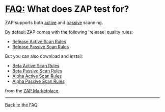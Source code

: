 # [FAQ:](FAQtoplevel) What does ZAP test for?

ZAP supports both [active](https://github.com/zaproxy/zaproxy/wiki/HelpStartConceptsAscan) and [passive](https://github.com/zaproxy/zaproxy/wiki/HelpStartConceptsPscan) scanning.

By default ZAP comes with the following 'release' quality rules:

  * [Release Active Scan Rules](https://github.com/zaproxy/zaproxy/wiki/HelpAddonsAscanrulesAscanrules)
  * [Release Passive Scan Rules](https://github.com/zaproxy/zaproxy/wiki/HelpAddonsPscanrulesPscanrules)

But you can also download and install:

  * [Beta Active Scan Rules](https://github.com/zaproxy/zap-extensions/wiki/HelpAddonsAscanrulesBetaAscanbeta)
  * [Beta Passive Scan Rules](https://github.com/zaproxy/zap-extensions/wiki/HelpAddonsPscanrulesBetaPscanbeta)
  * [Alpha Active Scan Rules](https://github.com/zaproxy/zap-extensions/wiki/HelpAddonsAscanrulesAlphaAscanalpha)
  * [Alpha Passive Scan Rules](https://github.com/zaproxy/zap-extensions/wiki/HelpAddonsPscanrulesAlphaPscanalpha)

from the [ZAP Marketplace](https://github.com/zaproxy/zap-extensions/wiki).


---

[Back to the FAQ](FAQtoplevel)